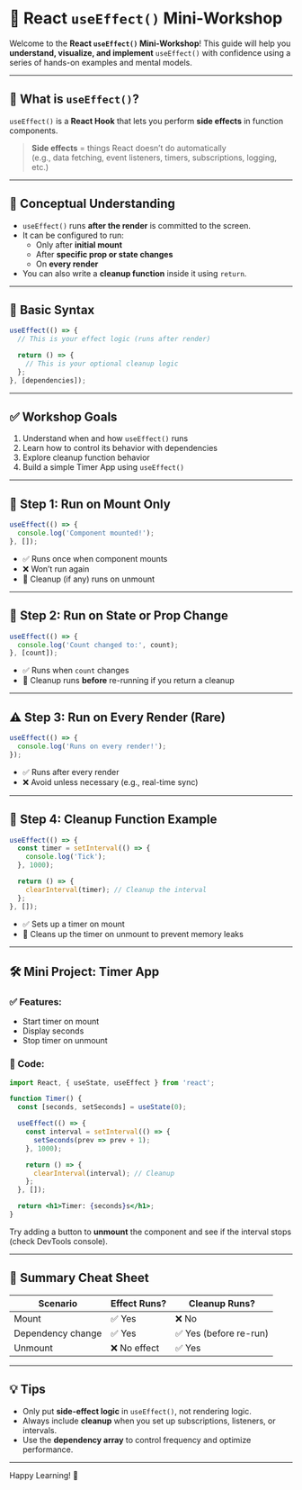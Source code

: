 # 🧪 React `useEffect()` Mini-Workshop

Welcome to the **React `useEffect()` Mini-Workshop**! This guide will help you **understand, visualize, and implement** `useEffect()` with confidence using a series of hands-on examples and mental models.

---

## 📘 What is `useEffect()`?

`useEffect()` is a **React Hook** that lets you perform **side effects** in function components.

> **Side effects** = things React doesn’t do automatically  
> (e.g., data fetching, event listeners, timers, subscriptions, logging, etc.)

---

## 🧠 Conceptual Understanding

- `useEffect()` runs **after the render** is committed to the screen.
- It can be configured to run:
  - Only after **initial mount**
  - After **specific prop or state changes**
  - On **every render**
- You can also write a **cleanup function** inside it using `return`.

---

## 🔁 Basic Syntax

```js
useEffect(() => {
  // This is your effect logic (runs after render)

  return () => {
    // This is your optional cleanup logic
  };
}, [dependencies]);
```

---

## ✅ Workshop Goals

1. Understand when and how `useEffect()` runs
2. Learn how to control its behavior with dependencies
3. Explore cleanup function behavior
4. Build a simple Timer App using `useEffect()`

---

## 🧪 Step 1: Run on Mount Only

```js
useEffect(() => {
  console.log('Component mounted!');
}, []);
```

- ✅ Runs once when component mounts
- ❌ Won’t run again
- 🧹 Cleanup (if any) runs on unmount

---

## 🔁 Step 2: Run on State or Prop Change

```js
useEffect(() => {
  console.log('Count changed to:', count);
}, [count]);
```

- ✅ Runs when `count` changes
- 🧹 Cleanup runs **before** re-running if you return a cleanup

---

## ⚠️ Step 3: Run on Every Render (Rare)

```js
useEffect(() => {
  console.log('Runs on every render!');
});
```

- ✅ Runs after every render
- ❌ Avoid unless necessary (e.g., real-time sync)

---

## 🧹 Step 4: Cleanup Function Example

```js
useEffect(() => {
  const timer = setInterval(() => {
    console.log('Tick');
  }, 1000);

  return () => {
    clearInterval(timer); // Cleanup the interval
  };
}, []);
```

- ✅ Sets up a timer on mount
- 🧹 Cleans up the timer on unmount to prevent memory leaks

---

## 🛠 Mini Project: Timer App

### ✅ Features:
- Start timer on mount
- Display seconds
- Stop timer on unmount

### 🧩 Code:

```jsx
import React, { useState, useEffect } from 'react';

function Timer() {
  const [seconds, setSeconds] = useState(0);

  useEffect(() => {
    const interval = setInterval(() => {
      setSeconds(prev => prev + 1);
    }, 1000);

    return () => {
      clearInterval(interval); // Cleanup
    };
  }, []);

  return <h1>Timer: {seconds}s</h1>;
}
```

Try adding a button to **unmount** the component and see if the interval stops (check DevTools console).

---

## 🧭 Summary Cheat Sheet

| Scenario            | Effect Runs? | Cleanup Runs? |
|---------------------|--------------|----------------|
| Mount               | ✅ Yes       | ❌ No          |
| Dependency change   | ✅ Yes       | ✅ Yes (before re-run) |
| Unmount             | ❌ No effect | ✅ Yes         |

---

## 💡 Tips

- Only put **side-effect logic** in `useEffect()`, not rendering logic.
- Always include **cleanup** when you set up subscriptions, listeners, or intervals.
- Use the **dependency array** to control frequency and optimize performance.

---
Happy Learning! 🚀
